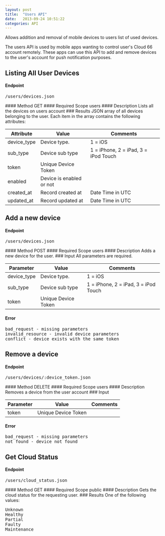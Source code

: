 ```yaml
---
layout: post
title:  "Users API"
date:   2013-09-24 10:51:22
categories: API
---
```


<p class="lead">Allows addition and removal of mobile devices to users list of used devices.</p>

The users API is used by mobile apps wanting to control user's Cloud 66 account remotely. These apps can use this API to add and remove devices to the user's account for push notification purposes.

## Listing All User Devices
#### Endpoint
<p><kbd>/users/devices.json</kbd></p>
#### Method
GET
#### Required Scope
users
#### Description
Lists all the devices on users account
### Results
JSON array of all devices belonging to the user.
Each item in the array contains the following attributes:
<table class="table table-bordered table-striped">
	<thead>
		<tr>
			<th>Attribute</th>
			<th>Value</th>
			<th>Comments</th>
		</tr>
  </thead>
	<tbody>
		<tr><td>device_type</td><td>Device type.</td><td>1 = iOS</td></tr>
		<tr><td>sub_type</td><td>Device sub type</td><td>1 = iPhone, 2 = iPad, 3 = iPod Touch</td></tr>
		<tr><td>token</td><td>Unique Device Token</td><td></td></tr>
		<tr><td>enabled</td><td>Device is enabled or not</td><td></td></tr>
		<tr><td>created_at</td><td>Record created at</td><td>Date Time in UTC</td></tr>
		<tr><td>updated_at</td><td>Record updated at</td><td>Date Time in UTC</td></tr>
	</tbody>
</table>

## Add a new device
#### Endpoint
<p><kbd>/users/devices.json</kbd></p>
#### Method
POST
#### Required Scope
users
#### Description
Adds a new device for the user.
### Input
All parameters are required.
<table class="table table-bordered table-striped">
	<thead>
		<tr>
			<th>Parameter</th>
			<th>Value</th>
			<th>Comments</th>
		</tr>
  </thead>
	<tbody>
		<tr><td>device_type</td><td>Device type.</td><td>1 = iOS</td></tr>
		<tr><td>sub_type</td><td>Device sub type</td><td>1 = iPhone, 2 = iPad, 3 = iPod Touch</td></tr>
		<tr><td>token</td><td>Unique Device Token</td><td></td></tr>
	</tbody>
</table>

#### Error
<pre class="terminal">
bad_request - missing parameters
invalid_resource - invalid device parameters
conflict - device exists with the same token
</pre>

## Remove a device
#### Endpoint
<p><kbd>/users/devices/:device_token.json</kbd></p>
#### Method
DELETE
#### Required Scope
users
#### Description
Removes a device from the user account
### Input
<table class="table table-bordered table-striped">
	<thead>
		<tr>
			<th>Parameter</th>
			<th>Value</th>
			<th>Comments</th>
		</tr>
  </thead>
	<tbody>
		<tr><td>token</td><td>Unique Device Token</td><td></td></tr>
	</tbody>
</table>

#### Error
<pre class="terminal">
bad_request - missing parameters
not_found - device not found
</pre>

## Get Cloud Status
#### Endpoint
<p><kbd>/users/cloud_status.json</kbd></p>
#### Method
GET
#### Required Scope
public
#### Description
Gets the cloud status for the requesting user.
### Results
One of the following values:
<pre class="terminal">
Unknown
Healthy
Partial
Faulty
Maintenance
</pre>
